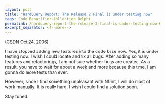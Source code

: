 ```yaml
---
layout: post
title: "HardQuery Report: The Release 2 Final is under testing now"
tags: Code-Beautifier-Collection Delphi
permalink: /hardquery-report-the-release-2-final-is-under-testing-now-6874698912d7
excerpt_separator: <!--more-->
---
```

(CSDN Oct 24, 2006)

I have stopped adding new features into the code base now. Yes, it is under testing now. I wish I could locate and fix all bugs. After adding so many features and refactorings, I am not sure whether bugs are created. As a result, you have to wait for about a week and more because this time, I am gonna do more tests than ever.

However, since I find something unpleasant with NUnit, I will do most of work manually. It is really hard. I wish I could find a solution soon.

Stay tuned.
<!--more-->